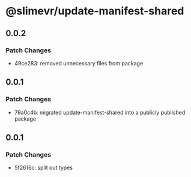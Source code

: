 # @slimevr/update-manifest-shared

## 0.0.2

### Patch Changes

- 49ce283: removed unnecessary files from package

## 0.0.1

### Patch Changes

- 79a0c4b: migrated update-manifest-shared into a publicly published package

## 0.0.1

### Patch Changes

- 5f2616c: split out types
